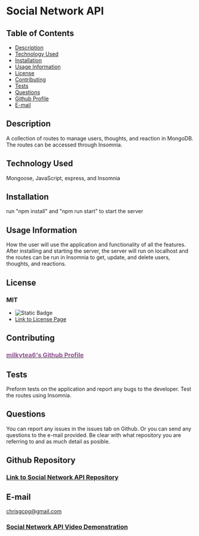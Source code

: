 # Social Network API
  
  ## Table of Contents
  * [Description](#description)
  * [Technology Used](#technology-used)
  * [Installation](#installation)
  * [Usage Information](#usage-information)
  * [License](#license)
  * [Contributing](#contributing)
  * [Tests](#tests)
  * [Questions](#questions)
  * [Github Profile](#github)
  * [E-mail](#email)
  
  ## Description <a id="description"></a>
  A collection of routes to manage users, thoughts, and reaction in MongoDB. The routes can be accessed through Insomnia.
  
  ## Technology Used <a id="technology-used"></a>
  Mongoose, JavaScript, express, and Insomnia
  
  ## Installation <a id="installation"></a>
  run "npm install" and "npm run start" to start the server
  
  ## Usage Information <a id="usage-information"></a>
  How the user will use the application and functionality of all the features.
  After installing and starting the server, the server will run on localhost and the routes can be run in Insomnia to get, update, and delete users, thoughts, and reactions. 

  
  ## License <a id="license"></a>
  ### MIT
  * ![Static Badge](https://img.shields.io/badge/MIT-Badge-red?style=flat)
  * [Link to License Page](https://opensource.org/license/mit)
  
  ## Contributing <a id="contributing"></a>
 ### [<font color="#905090">milkytea6's Github Profile</font>](https://github.com/milkytea6)

  
  ## Tests <a id="tests"></a>
  Preform tests on the application and report any bugs to the developer.
  Test the routes using Insomnia.
  
  ## Questions <a id="questions"></a>
  You can report any issues in the issues tab on Github. Or you can send any questions to the e-mail provided. 
  Be clear with what repository you are referring to and as much detail as posible.
  ## Github Repository <a id="github"></a>
  ### [Link to Social Network API Repository](https://github.com/Milkytea6/social-network-api)
  ## E-mail <a id="email"></a>
  chrisgcpg@gmail.com
  ### [Social Network API Video Demonstration](https://drive.google.com/file/d/1I0aWWhOljbSk4BWsWbJUwN_CvZzHYd6G/view?usp=sharing) 
  